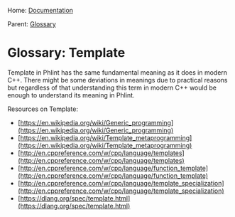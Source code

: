 
Home: [Documentation](/documentation/index.md)

Parent: [Glossary](/documentation/glossary/index.md)


Glossary: Template
==================

Template in Phlint has the same fundamental meaning as it does in modern C++. There might be some deviations
in meanings due to practical reasons but regardless of that understanding this term in modern C++ would be
enough to understand its meaning in Phlint.

Resources on Template:

- [https://en.wikipedia.org/wiki/Generic_programming](https://en.wikipedia.org/wiki/Generic_programming)
- [https://en.wikipedia.org/wiki/Template_metaprogramming](https://en.wikipedia.org/wiki/Template_metaprogramming)
- [http://en.cppreference.com/w/cpp/language/templates](http://en.cppreference.com/w/cpp/language/templates)
- [http://en.cppreference.com/w/cpp/language/function_template](http://en.cppreference.com/w/cpp/language/function_template)
- [http://en.cppreference.com/w/cpp/language/template_specialization](http://en.cppreference.com/w/cpp/language/template_specialization)
- [https://dlang.org/spec/template.html](https://dlang.org/spec/template.html)

